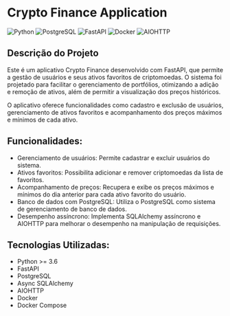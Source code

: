 # **Crypto Finance Application**
![Python](https://img.shields.io/badge/Python-3.11-blue.svg)
![PostgreSQL](https://img.shields.io/badge/PostgreSQL-13-blue.svg)
![FastAPI](https://img.shields.io/badge/FastAPI-0.85.1-green.svg)
![Docker](https://img.shields.io/badge/Docker-20.10-blue.svg)
![AIOHTTP](https://img.shields.io/badge/AIOHTTP-3.8.1-yellow.svg)


## **Descrição do Projeto**
Este é um aplicativo Crypto Finance desenvolvido com FastAPI, que permite a gestão de usuários e seus ativos favoritos de criptomoedas. O sistema foi projetado para facilitar o gerenciamento de portfólios, otimizando a adição e remoção de ativos, além de permitir a visualização dos preços históricos.

O aplicativo oferece funcionalidades como cadastro e exclusão de usuários, gerenciamento de ativos favoritos e acompanhamento dos preços máximos e mínimos de cada ativo.

## **Funcionalidades:**

- Gerenciamento de usuários: Permite cadastrar e excluir usuários do sistema.
- Ativos favoritos: Possibilita adicionar e remover criptomoedas da lista de favoritos.
- Acompanhamento de preços: Recupera e exibe os preços máximos e mínimos do dia anterior para cada ativo favorito do usuário.
- Banco de dados com PostgreSQL: Utiliza o PostgreSQL como sistema de gerenciamento de banco de dados.
- Desempenho assíncrono: Implementa SQLAlchemy assíncrono e AIOHTTP para melhorar o desempenho na manipulação de requisições.

## **Tecnologias Utilizadas:**
- Python >= 3.6
- FastAPI
- PostgreSQL
- Async SQLAlchemy
- AIOHTTP
- Docker
- Docker Compose
